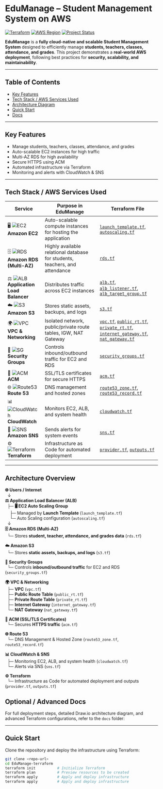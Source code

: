 # EduManage – Student Management System on AWS

[![Terraform](https://img.shields.io/badge/Terraform-v1.5.7-blue)](https://www.terraform.io/)
[![AWS Region](https://img.shields.io/badge/AWS-Asia%20Pacific%20(Mumbai)-orange)](https://aws.amazon.com/)
[![Project Status](https://img.shields.io/badge/Status-Completed-brightgreen)]()

**EduManage** is a **fully cloud-native and scalable Student Management System** designed to efficiently manage **students, teachers, classes, attendance, and grades**. This project demonstrates a **real-world AWS deployment**, following best practices for **security, scalability, and maintainability**.

---

## Table of Contents
- [Key Features](#key-features)
- [Tech Stack / AWS Services Used](#tech-stack--aws-services-used)
- [Architecture Diagram](#architecture-diagram)
- [Quick Start](#quick-start)
- [Docs](#optional--advanced-docs)

---

## Key Features
- Manage students, teachers, classes, attendance, and grades
- Auto-scalable EC2 instances for high traffic
- Multi-AZ RDS for high availability
- Secure HTTPS using ACM
- Automated infrastructure via Terraform
- Monitoring and alerts with CloudWatch & SNS

---

## Tech Stack / AWS Services Used

| Service | Purpose in EduManage | Terraform File |
|---------|--------------------|----------------|
| 🖥️ ![EC2](https://img.shields.io/badge/EC2-Compute-blue) **Amazon EC2** | Auto-scalable compute instances for hosting the application | [`launch_template.tf`](launch_template.tf), [`autoscaling.tf`](autoscaling.tf) |
| 🗄️ ![RDS](https://img.shields.io/badge/RDS-Database-orange) **Amazon RDS (Multi-AZ)** | Highly available relational database for students, teachers, and attendance | [`rds.tf`](rds.tf) |
| ⚖️ ![ALB](https://img.shields.io/badge/ALB-LoadBalancer-yellow) **Application Load Balancer** | Distributes traffic across EC2 instances | [`alb.tf`](alb.tf), [`alb_listener.tf`](alb_listener.tf), [`alb_target_group.tf`](alb_target_group.tf) |
| ☁️ ![S3](https://img.shields.io/badge/S3-Storage-lightblue) **Amazon S3** | Stores static assets, backups, and logs | [`s3.tf`](s3.tf) |
| 🌍 ![VPC](https://img.shields.io/badge/VPC-Network-green) **VPC & Networking** | Isolated network, public/private route tables, IGW, NAT Gateway | [`vpc.tf`](vpc.tf), [`public_rt.tf`](public_rt.tf), [`private_rt.tf`](private_rt.tf), [`internet_gateway.tf`](internet_gateway.tf), [`nat_gateway.tf`](nat_gateway.tf) |
| 🔐 ![SG](https://img.shields.io/badge/SecurityGroups-Firewall-red) **Security Groups** | Controls inbound/outbound traffic for EC2 and RDS | [`security_groups.tf`](security_groups.tf) |
| 🔑 ![ACM](https://img.shields.io/badge/ACM-Certificate-purple) **ACM** | SSL/TLS certificates for secure HTTPS | [`acm.tf`](acm.tf) |
| 🌐 ![Route53](https://img.shields.io/badge/Route53-DNS-blueviolet) **Route 53** | DNS management and hosted zones | [`route53_zone.tf`](route53_zone.tf), [`route53_record.tf`](route53_record.tf) |
| 📊 ![CloudWatch](https://img.shields.io/badge/CloudWatch-Monitoring-lightgrey) **CloudWatch** | Monitors EC2, ALB, and system health | [`cloudwatch.tf`](cloudwatch.tf) |
| 📣 ![SNS](https://img.shields.io/badge/SNS-Notifications-pink) **Amazon SNS** | Sends alerts for system events | [`sns.tf`](sns.tf) |
| ⚙️ ![Terraform](https://img.shields.io/badge/Terraform-IaC-lightblue) **Terraform** | Infrastructure as Code for automated deployment | [`provider.tf`](provider.tf), [`outputs.tf`](outputs.tf) |

---


## Architecture Overview

**🌐 Users / Internet**  
&nbsp;&nbsp;↓  
**⚖️ Application Load Balancer (ALB)**  
&nbsp;&nbsp;├─ **🖥️ EC2 Auto Scaling Group**  
&nbsp;&nbsp;&nbsp;&nbsp;├─ Managed by **Launch Template** (`launch_template.tf`)  
&nbsp;&nbsp;&nbsp;&nbsp;└─ Auto Scaling configuration (`autoscaling.tf`)  
&nbsp;&nbsp;↓  
**🗄️ Amazon RDS (Multi-AZ)**  
&nbsp;&nbsp;└─ Stores **student, teacher, attendance, and grades data** (`rds.tf`)  

**☁️ Amazon S3**  
&nbsp;&nbsp;└─ Stores **static assets, backups, and logs** (`s3.tf`)  

**🔐 Security Groups**  
&nbsp;&nbsp;└─ Controls **inbound/outbound traffic** for EC2 and RDS (`security_groups.tf`)  

**🌍 VPC & Networking**  
&nbsp;&nbsp;├─ **VPC** (`vpc.tf`)  
&nbsp;&nbsp;├─ **Public Route Table** (`public_rt.tf`)  
&nbsp;&nbsp;├─ **Private Route Table** (`private_rt.tf`)  
&nbsp;&nbsp;├─ **Internet Gateway** (`internet_gateway.tf`)  
&nbsp;&nbsp;└─ **NAT Gateway** (`nat_gateway.tf`)  

**🔑 ACM (SSL/TLS Certificates)**  
&nbsp;&nbsp;└─ Secures **HTTPS traffic** (`acm.tf`)  

**🌐 Route 53**  
&nbsp;&nbsp;└─ DNS Management & Hosted Zone (`route53_zone.tf`, `route53_record.tf`)  

**📊 CloudWatch & SNS**  
&nbsp;&nbsp;├─ Monitoring EC2, ALB, and system health (`cloudwatch.tf`)  
&nbsp;&nbsp;└─ Alerts via SNS (`sns.tf`)  

**⚙️ Terraform**  
&nbsp;&nbsp;└─ Infrastructure as Code for automated deployment and outputs (`provider.tf`, `outputs.tf`)



## Optional / Advanced Docs

For full deployment steps, detailed Draw.io architecture diagram, and advanced Terraform configurations, refer to the `docs` folder:

---

## Quick Start

Clone the repository and deploy the infrastructure using Terraform:

```bash
git clone <repo-url>
cd EduManage-terraform
terraform init          # Initialize Terraform
terraform plan          # Preview resources to be created
terraform apply         # Apply and deploy infrastructure
terraform apply         # Apply and deploy infrastructure
